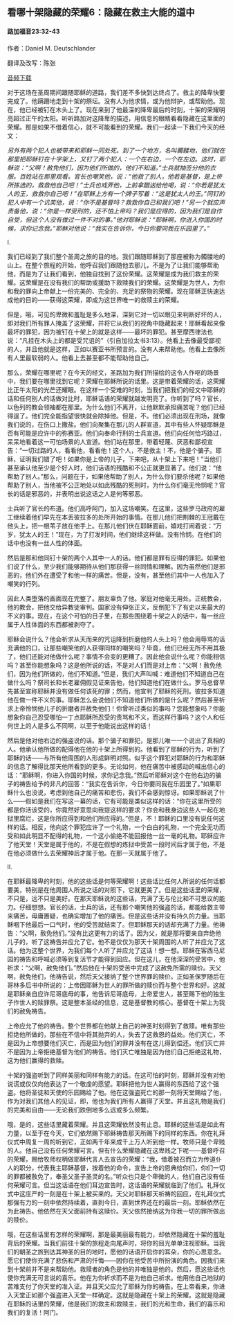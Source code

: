 ﻿## 看哪十架隐藏的荣耀6：隐藏在救主大能的道中

#### 路加福音23:32-43

作者：Daniel M. Deutschlander

翻译及改写：陈张

[音频下载](https://link.jscdn.cn/1drv/aHR0cHM6Ly8xZHJ2Lm1zL3UvcyFBaW5LWUhaYVJhLW5sbkNhMkZFUDdxek5yVWpwP2U9NnI1QUhN.mp3)  

对于这场在圣周期间跟随耶稣的道路，我们差不多快到达终点了。救主的降卑快要完成了。他蹒跚地走到十架的祭坛。没有人为他求情，或为他辩护，或帮助他。现在，他已经被钉在木头上了。现在来到了他最深的降卑最后的时刻，十架的荣耀明亮超过正午的太阳。听听路加对这降卑的描述，用信息的眼睛看看隐藏在这里面的荣耀。那是如果不借着信心，就不可能看到的荣耀。我们一起读一下我们今天的经文：

*另外有两个犯人也被带来和耶稣一同处死。到了一个地方，名叫髑髅地，他们就在那里把耶稣钉在十字架上，又钉了两个犯人：一个在右边，一个在左边。这时，耶稣说：“父啊！赦免他们，因为他们所做的，他们不知道。”士兵就抽签分他的衣服。百姓站在那里观看。官长也嘲笑他，说：“他救了别人，他若是基督，是上帝所拣选的，救救他自己吧！”士兵也戏弄他，上前拿醋送给他喝，说：“你若是犹太人的王，救救你自己吧！”在耶稣上方有一个牌子写着：“这是犹太人的王。”同钉的犯人中有一个讥笑他，说：“你不是基督吗？救救你自己和我们吧！”另一个就应声责备他，说：“你是一样受刑的，还不怕上帝吗？我们是应得的，因为我们是自作自受，但这个人没有做过一件不对的事。”他对耶稣说：“耶稣啊，你进入你国的时候，求你记念我。”耶稣对他说：“我实在告诉你，今日你要同我在乐园里了。”*

I.

我们已经到了我们整个圣周之旅的目的地。我们跟随耶稣到了那座被称为髑髅地的山上。在整个旅程的开始，他呼召我们跟随他去那儿，不是为了让我们能够帮助他，而是为了让我们看到，他独自找到了这份荣耀。这荣耀是成为我们救主的荣耀。这荣耀是在没有我们的帮助或援助下救赎我们的荣耀。这荣耀是为世人，为你和我的罪向上帝献上一份完美的、完全的、充足的祭物的荣耀。现在耶稣正快速达成他的目的——获得这荣耀，即成为这世界唯一的救赎主的荣耀。

但是，哦，可见的卑微和羞耻是多么地深，深到它对一切以眼见来判断好坏的人，即对我们所有罪人掩盖了这荣耀，并将它从我们的视角中隐藏起来！耶稣看起来像最坏的罪犯，因为被钉在十架上的就是这样——最坏的罪犯。甚至摩西律法也说：“凡挂在木头上的都是受咒诅的”（引自加拉太书3:13）。他看上去像最受鄙视的人，并且他就是这样，正如以赛亚书所预言的。没有人来帮助他。他看上去像所有人里最软弱的人。他看上去甚至都不能帮助他自己。

那么，荣耀在哪里呢？在今天的经文，圣路加为我们所描绘的这令人作呕的场景中，我们要在哪里找到它呢？荣耀在耶稣所说的话里。这是带着荣耀的话，这荣耀比正午太阳的光芒还耀眼。在这样一个受难的时刻，当我们把我们的经文中耶稣的话和任何别人的话做对比时，耶稣话语的荣耀就越发明亮了。你听到了吗？官长，以色列的教会领袖都在那里。为什么他们不离开，让他默默承担痛苦呢？他们已经得逞了。他们完全能指望很快就会除掉他。但是，不。他们必须出现在刑场，就像我们说的，在伤口上撒盐。他们向聚集在那儿的人群宣道，其中有些人怀疑耶稣是否有可能是应许中的弥赛亚。他们向奉命行刑的士兵宣道。他们向任何恰巧路过，呆呆地看着这一可怕场景的人宣道。他们站在那里，带着轻蔑、厌恶和鄙视宣告：“一切过路的人，看看他，看看他！这个人，不是救主！不，他是个骗子。耶稣，证明我们错了吧！如果你是上帝的儿子，下来吧，从十架上下来吧！”当他们甚至承认他至少是个好人时，他们话语的残酷和不公正就更显著了。他们说：“他帮助了别人。”那么，问题在于，如果他帮助了别人，为什么你们要杀他呢？如果他帮助了别人，当他被不公正地处以如此残酷的死刑时，为什么你们毫无怜悯呢？官长的话是邪恶的，并表明出说这话之人是何等邪恶。

士兵听了官长的布道。他们高呼阿门，加入这场嘲笑。在这里，这些罗马政府的雇工继续着他们早先在本丢彼拉多的处所开始的事情。在那儿他们把荆棘的王冠戴在他头上，把一根苇子放在他手上。在那儿他们伏在耶稣面前，嬉戏打闹着说：“万岁，犹太人的王！”现在，为了打发时间，他们继续这样做。没有怜悯。在他们的话中也没有一丝人性的体面。

然后是那和他同钉十架的两个人其中一人的话。他们都是罪有应得的罪犯。如果他们说了什么，至少我们能够期待从他们那获得一丝同情和理解。因为虽然他们是邪恶的，他们外在遭受了和他一样的痛苦。但是，没有，甚至他们其中一人也加入了嘲笑的行列。

因此人类堕落的画面现在完整了。朋友辜负了他。家庭对他毫无用处。正统教会，他的教会，把他交给异教徒审判。国家没有伸张正义，反倒犯下了有史以来最大的不义的事。现在，在这个可怕的日子里，在那些围绕着十架之人的话中，每一丝应属于人性体面的东西都被剥夺了。

耶稣会说什么？他会祈求从天而来的咒诅降到折磨他的人头上吗？他会用辱骂的话充满他的口，让那些嘲笑他的人获得同样的嘲笑吗？毕竟，他们已经无所不用其极了，他们还能对他做什么呢？事情不会变的更糟了。因此他会说什么呢？你能相信吗？甚至你能想象吗？这是他所说的话，不是对人们而是对上帝：“父啊！赦免他们，因为他们所做的，他们不知道。”但是，我们大声叫喊：难道他们不知道自己在做什么吗？祭司长和长老雇佣假见证来告他，他们知道他们在做什么。罗马总督早先甚至宣称耶稣并没有做任何该死的罪；然而，他宣判了耶稣的死刑。彼拉多知道他在做一件不义的事。耶稣怎么会说他们不知道他们所做的是什么呢？然后甚至祈求上帝怜悯他儿子的折磨者并赦免他们！你曾听过类似的事吗？您能想象吗？你能想象你自己忍受哪怕一丁点耶稣所忍受的责骂和不义，而这样行事吗？这个人和任何世上的人是多么不同啊，以至于他能说出这样的话！

然后是他对他右边的强盗说的话。那个骗子和罪犯，是那儿唯一一个说出了真相的人。他承认他所做的配得他在他的十架上所得到的。他看到了耶稣的行为，听到了耶稣的话——与所有他周围的人形成鲜明对照。似乎这个罪犯对耶稣的行为和耶稣的信息了解得比那天他所看到的更多。无论如何，他在痛苦中被感动的喊出信心的话：“耶稣啊，你进入你国的时候，求你记念我。”然后听耶稣对这个在他右边的骗子的祷告给予的非凡的回答：“我实在告诉你，今日你要同我在乐园里了。”如果耶稣什么也没说，考虑到他自己的痛苦和悲伤，我们不会感到惊讶。如果耶稣说了什么——假如是我们在写这一幕的话，它有可能是类似这样的话：“你在这里所受的都是你活该受的，你竟然好意思向我提这样的要求？你会和我身边这些人一起在地狱里腐烂，这是你所应得到和他们所应得的。”但是，不！耶稣的口里没有说任何这样的话。相反，他向这个罪犯应许了一个礼物，一个白白的礼物，一个完全无功而受和如此明显不配得的礼物，一个这小偷绝不能回报他一丝一毫的礼物。耶稣应许了他天堂！天堂是属于他的，不是在假想的炼狱中受苦一段时间后才属于他，不是在他必须做什么去荣耀神后才属于他。在那一天就属于他了。

II.

在耶稣最降卑的时刻，他的这些话是何等荣耀啊！这些话比任何人所说的任何话都要美，特别是在他周围人所说之话的对照下，它就更美了。但是这些话里的荣耀，不只是，远不只是美好。在那天耶稣说的这些话，充满了无与伦比和不可思议的能力。仔细想想。官长的话，士兵的话，还有那个嘲笑他的强盗的话，都能给救主带来痛苦，毋庸置疑，也确实增加了他的痛苦。但是这些话并没有持久的力量。当耶稣咽下他最后一口气时，他的受苦就结束了。但耶稣那天的话却充满了力量。他祷告：“父啊，赦免他们。”没有比这更有力的话了。因为父，就是那将要亲自弃绝他儿子的，听了这祷告并应允了它。他不是仅仅为那天十架周围的人听了并应允了这话。他为这整个世界，为我们每个人听了并应允了这话！想一想。耶稣在客西马尼园的祷告和呼喊必须等到复活节才能得到回应。但在这儿，在他深深的受苦中，他祈求：“父啊，赦免他们。”然后他在十架的受苦中完成了这赦免所需的赎价。天父啊，赦免他们，他祷告说，然后天父接纳了整个世界罪的赎价。正如圣保罗随后在哥林多后书中所说的：上帝因耶稣为世人的罪所做的赎价而与整个世界和好。这就是耶稣亲自应许尼哥底母的事，他告诉尼哥底母，上帝爱世人，甚至赐下他的独生子作世人的赎罪祭。这是整本圣经的信息，这是基督教的核心。基督在十架上为我们的赦免祷告。

上帝应允了他的祷告。整个世界都在他献上自己的神圣时刻得到了救赎。唯有那些拒绝他所做的，那些在不信中将其抛弃的人，失去了这救恩的益处。他们灭亡，不是因为上帝想要他们灭亡，而是因为他们的罪并没有在这儿得到偿还。他们灭亡并不是因为上帝拒绝基督为他们的祷告。他们灭亡唯独是因为他们自己拒绝这礼物，这为他们赢得的救赎。

十架的强盗听到了同样美丽和同样有能力的话。在这可怕的时刻，耶稣并没有对他说谎或仅仅向他表达了一个敬虔的愿望。耶稣把他为世人赢得的东西给了这个强盗。他将圣徒和天使的乐园赐给了他。他在这强盗死亡的那一刻将天堂赐给了他，作为对我们其他人的见证，即，他也为我们所有人赢得了天堂。并且这礼物是我们的完美和自由——无论我们跌倒地多么远或多么频繁。

哦，是的，这些话里藏着荣耀。并且这荣耀依然没有止息。耶稣的这些话是如此有力量，以至于在今天，它们依然赐下耶稣祷告那天所赐下的同样的东西。你在礼拜仪式中周复一周的听到它，正如两千年来成千上万人听到他一样。牧师只是个卑贱的人。他自己没有任何荣耀可言。但有什么荣耀隐藏在这卑贱之下呢——基督呼召的荣耀，赐给牧师权柄做耶稣代言人去宣告的荣耀：“我，借着被召而立为传道仆人的职分，代表我主耶稣基督，按着他的命令，宣告上帝的恩典给你们，你们一切的罪都被赦免了，奉圣父圣子圣灵的名。”听众也只是个卑微的人，他们自己没有任何荣耀可言。但当这话语在他们耳边宣告时，这话语的荣耀就临到了他们。礼拜仪式中这庄严的一刻是在十架上被买来的。天父对耶稣那天祈祷的回应，在礼拜仪式那强有力的一刻中依然持续着，直到今日，直到世界还在的最后一刻。耶稣依然在为此祷告。他依然在天父面前持有这赎价。天父依然接纳这为你我一切的罪所做出的赎价。

哦，在这些话里有怎样的荣耀啊，那是最美丽最有能力，却依然隐藏在十架的羞耻背后的荣耀。当我们前往十架的旅程走向尾声时，将你的目光单单注视耶稣。当我们的朝圣之旅到达其神圣的目的地时，愿他的话语开启你的耳朵，你的心思意念。愿它们使你充满了悲伤和严肃的忏悔——因你在他受苦中所扮演的角色。因我们来到十架前并不是来帮助他。救赎者的角色是他的并唯独是他的。然后，愿这些话也使你充满无可言说的喜乐。他在为你祈求而不是为他自己祈求。他用他自己地狱的苦难支付了你天堂的准入证。并且天父应允了耶稣为你的祷告。在上帝看来，你进入天堂正如那个强盗进入天堂一样确定。这就是隐藏在十架上的荣耀。这就是隐藏在耶稣的话里的荣耀，他是我们的救主和救赎主，我们的光和生命，我们的喜乐和我们的复活！阿门。